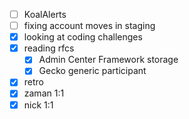 * [ ] KoalAlerts
* [ ] fixing account moves in staging
* [x] looking at coding challenges
* [x] reading rfcs
  * [x] Admin Center Framework storage
  * [x] Gecko generic participant
* [x] retro
* [x] zaman 1:1
* [x] nick 1:1
